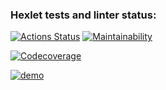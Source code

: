 ### Hexlet tests and linter status:
[![Actions Status](https://github.com/esonegin/java-project-lvl2/workflows/hexlet-check/badge.svg)](https://github.com/esonegin/java-project-lvl2/actions)
[![Maintainability](https://api.codeclimate.com/v1/badges/5bd797253e9734c79e05/maintainability)](https://codeclimate.com/github/esonegin/java-project-lvl2/maintainability)

[![Codecoverage](https://api.codeclimate.com/v1/badges/a99a88d28ad37a79dbf6/test_coverage)](https://codeclimate.com/github/esonegin/java-project-lvl2/codeclimate-action)

[![demo](https://asciinema.org/a/2kqSW1UalzQuCd2SFkQ2AeWni.svg)](https://asciinema.org/a/2kqSW1UalzQuCd2SFkQ2AeWni?autoplay=1)
